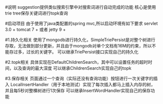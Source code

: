 #说明
suggestion提供类似搜索引擎中对搜索词进行自动完成的功能
核心是使用trie tree保存关键词进行topk查询

#启动项目
由于使用了java类配置的spring mvc,所以启动环境有如下要求
servlet 3.0 +
tomcat 7 + 或者 jetty 9 +

#1.持久化相关
使用了mongodb进行持久化，SimpleTriePersist是对整个树进行存取，无法做到部分更新，并且由于mongodb对单个文档有16M的约束，所以不能存过多，过长的关键字。
可以继承TriePersist接口实现自己的持久化

#2.topk相关
具体实现在DefaultChildrenSearch，其中可以设置任务的超时时间，以及查询的最大深度
可以继承ChildrenSearch实现自己的topk

#3.保存相关
页面通过一个查询（实际还没有查询功能）按钮进行一次关键字的插入
LocalInsertHandler（用于本地测试）实现了每次插入都马上插入内存的树，并且每5秒对整棵树进行1次保存
可以继承InsertWordHandler实现自己的保存功能


